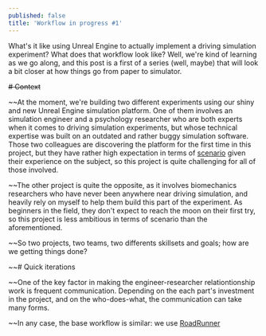 ```yaml
---
published: false
title: 'Workflow in progress #1'
---
```

What's it like using Unreal Engine to actually implement a driving simulation experiment? What does that workflow look like? Well, we're kind of learning as we go along, and this post is a first of a series (well, maybe) that will look a bit closer at how things go from paper to simulator.

~~# Context~~

~~At the moment, we're building two different experiments using our shiny and new Unreal Engine simulation platform. One of them involves an simulation engineer and a psychology researcher who are both experts when it comes to driving simulation experiments, but whose technical expertise was built on an outdated and rather buggy simulation software. Those two colleagues are discovering the platform for the first time in this project, but they have rather high expectation in terms of [scenario](/scenario) given their experience on the subject, so this project is quite challenging for all of those involved.

~~The other project is quite the opposite, as it involves biomechanics researchers who have never been anywhere near driving simulation, and heavily rely on myself to help them build this part of the experiment. As beginners in the field, they don't expect to reach the moon on their first try, so this project is less ambitious in terms of scenario than the aforementioned.

~~So two projects, two teams, two differents skillsets and goals; how are we getting things done?

~~# Quick iterations

~~One of the key factor in making the engineer-researcher relationtionship work is frequent communication. Depending on the each part's investment in the project, and on the who-does-what, the communication can take many forms.

~~In any case, the base workflow is similar: we use [RoadRunner]()

# 
